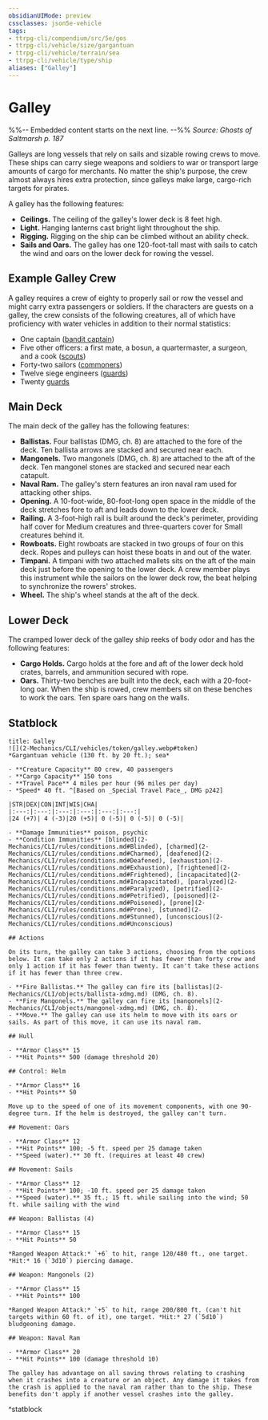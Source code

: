 ```yaml
---
obsidianUIMode: preview
cssclasses: json5e-vehicle
tags:
- ttrpg-cli/compendium/src/5e/gos
- ttrpg-cli/vehicle/size/gargantuan
- ttrpg-cli/vehicle/terrain/sea
- ttrpg-cli/vehicle/type/ship
aliases: ["Galley"]
---
```

# Galley
%%-- Embedded content starts on the next line. --%%
*Source: Ghosts of Saltmarsh p. 187*  

Galleys are long vessels that rely on sails and sizable rowing crews to move. These ships can carry siege weapons and soldiers to war or transport large amounts of cargo for merchants. No matter the ship's purpose, the crew almost always hires extra protection, since galleys make large, cargo-rich targets for pirates.

A galley has the following features:

- **Ceilings.** The ceiling of the galley's lower deck is 8 feet high.  
- **Light.** Hanging lanterns cast bright light throughout the ship.  
- **Rigging.** Rigging on the ship can be climbed without an ability check.  
- **Sails and Oars.** The galley has one 120-foot-tall mast with sails to catch the wind and oars on the lower deck for rowing the vessel.  

## Example Galley Crew

A galley requires a crew of eighty to properly sail or row the vessel and might carry extra passengers or soldiers. If the characters are guests on a galley, the crew consists of the following creatures, all of which have proficiency with water vehicles in addition to their normal statistics:

- One captain ([bandit captain](2-Mechanics/CLI/bestiary/humanoid/bandit-captain-xmm.md))  
- Five other officers: a first mate, a bosun, a quartermaster, a surgeon, and a cook ([scouts](2-Mechanics/CLI/bestiary/humanoid/scout-xmm.md))  
- Forty-two sailors ([commoners](2-Mechanics/CLI/bestiary/humanoid/commoner-xmm.md))  
- Twelve siege engineers ([guards](2-Mechanics/CLI/bestiary/humanoid/guard-xmm.md))  
- Twenty [guards](2-Mechanics/CLI/bestiary/humanoid/guard-xmm.md)  

## Main Deck

The main deck of the galley has the following features:

- **Ballistas.** Four ballistas (DMG, ch. 8) are attached to the fore of the deck. Ten ballista arrows are stacked and secured near each.  
- **Mangonels.** Two mangonels (DMG, ch. 8) are attached to the aft of the deck. Ten mangonel stones are stacked and secured near each catapult.  
- **Naval Ram.** The galley's stern features an iron naval ram used for attacking other ships.  
- **Opening.** A 10-foot-wide, 80-foot-long open space in the middle of the deck stretches fore to aft and leads down to the lower deck.  
- **Railing.** A 3-foot-high rail is built around the deck's perimeter, providing half cover for Medium creatures and three-quarters cover for Small creatures behind it.  
- **Rowboats.** Eight rowboats are stacked in two groups of four on this deck. Ropes and pulleys can hoist these boats in and out of the water.  
- **Timpani.** A timpani with two attached mallets sits on the aft of the main deck just before the opening to the lower deck. A crew member plays this instrument while the sailors on the lower deck row, the beat helping to synchronize the rowers' strokes.  
- **Wheel.** The ship's wheel stands at the aft of the deck.  

## Lower Deck

The cramped lower deck of the galley ship reeks of body odor and has the following features:

- **Cargo Holds.** Cargo holds at the fore and aft of the lower deck hold crates, barrels, and ammunition secured with rope.  
- **Oars.** Thirty-two benches are built into the deck, each with a 20-foot-long oar. When the ship is rowed, crew members sit on these benches to work the oars. Ten spare oars hang on the walls.  

## Statblock

```ad-statblock
title: Galley
![](2-Mechanics/CLI/vehicles/token/galley.webp#token)
*Gargantuan vehicle (130 ft. by 20 ft.); sea*

- **Creature Capacity** 80 crew, 40 passengers
- **Cargo Capacity** 150 tons
- **Travel Pace** 4 miles per hour (96 miles per day)
- *Speed* 40 ft. ^[Based on _Special Travel Pace_, DMG p242]

|STR|DEX|CON|INT|WIS|CHA|
|:---:|:---:|:---:|:---:|:---:|:---:|
|24 (+7)| 4 (-3)|20 (+5)| 0 (-5)| 0 (-5)| 0 (-5)|

- **Damage Immunities** poison, psychic
- **Condition Immunities** [blinded](2-Mechanics/CLI/rules/conditions.md#Blinded), [charmed](2-Mechanics/CLI/rules/conditions.md#Charmed), [deafened](2-Mechanics/CLI/rules/conditions.md#Deafened), [exhaustion](2-Mechanics/CLI/rules/conditions.md#Exhaustion), [frightened](2-Mechanics/CLI/rules/conditions.md#Frightened), [incapacitated](2-Mechanics/CLI/rules/conditions.md#Incapacitated), [paralyzed](2-Mechanics/CLI/rules/conditions.md#Paralyzed), [petrified](2-Mechanics/CLI/rules/conditions.md#Petrified), [poisoned](2-Mechanics/CLI/rules/conditions.md#Poisoned), [prone](2-Mechanics/CLI/rules/conditions.md#Prone), [stunned](2-Mechanics/CLI/rules/conditions.md#Stunned), [unconscious](2-Mechanics/CLI/rules/conditions.md#Unconscious)

## Actions

On its turn, the galley can take 3 actions, choosing from the options below. It can take only 2 actions if it has fewer than forty crew and only 1 action if it has fewer than twenty. It can't take these actions if it has fewer than three crew.

- **Fire Ballistas.** The galley can fire its [ballistas](2-Mechanics/CLI/objects/ballista-xdmg.md) (DMG, ch. 8).  
- **Fire Mangonels.** The galley can fire its [mangonels](2-Mechanics/CLI/objects/mangonel-xdmg.md) (DMG, ch. 8).  
- **Move.** The galley can use its helm to move with its oars or sails. As part of this move, it can use its naval ram.  

## Hull

- **Armor Class** 15
- **Hit Points** 500 (damage threshold 20)

## Control: Helm

- **Armor Class** 16
- **Hit Points** 50

Move up to the speed of one of its movement components, with one 90-degree turn. If the helm is destroyed, the galley can't turn.

## Movement: Oars

- **Armor Class** 12
- **Hit Points** 100; -5 ft. speed per 25 damage taken
- **Speed (water).** 30 ft. (requires at least 40 crew)

## Movement: Sails

- **Armor Class** 12
- **Hit Points** 100; -10 ft. speed per 25 damage taken
- **Speed (water).** 35 ft.; 15 ft. while sailing into the wind; 50 ft. while sailing with the wind

## Weapon: Ballistas (4)

- **Armor Class** 15
- **Hit Points** 50

*Ranged Weapon Attack:* `+6` to hit, range 120/480 ft., one target. *Hit:* 16 (`3d10`) piercing damage.

## Weapon: Mangonels (2)

- **Armor Class** 15
- **Hit Points** 100

*Ranged Weapon Attack:* `+5` to hit, range 200/800 ft. (can't hit targets within 60 ft. of it), one target. *Hit:* 27 (`5d10`) bludgeoning damage.

## Weapon: Naval Ram

- **Armor Class** 20
- **Hit Points** 100 (damage threshold 10)

The galley has advantage on all saving throws relating to crashing when it crashes into a creature or an object. Any damage it takes from the crash is applied to the naval ram rather than to the ship. These benefits don't apply if another vessel crashes into the galley.
```
^statblock